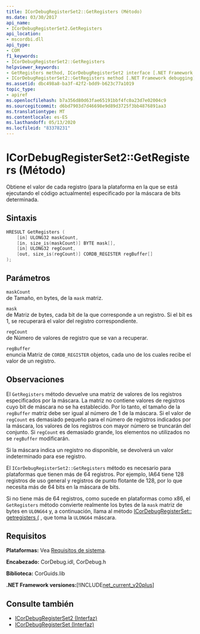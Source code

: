 ```yaml
---
title: ICorDebugRegisterSet2::GetRegisters (Método)
ms.date: 03/30/2017
api_name:
- ICorDebugRegisterSet2.GetRegisters
api_location:
- mscordbi.dll
api_type:
- COM
f1_keywords:
- ICorDebugRegisterSet2::GetRegisters
helpviewer_keywords:
- GetRegisters method, ICorDebugRegisterSet2 interface [.NET Framework debugging]
- ICorDebugRegisterSet2::GetRegisters method [.NET Framework debugging]
ms.assetid: dbc498a8-ba3f-42f2-bdd9-b623c77a1019
topic_type:
- apiref
ms.openlocfilehash: b7a356d80d63fae65191bbf4fc0a23d7e02004c9
ms.sourcegitcommit: d6bd7903d7d46698e9d89d3725f3bb4876891aa3
ms.translationtype: MT
ms.contentlocale: es-ES
ms.lasthandoff: 05/13/2020
ms.locfileid: "83378231"
---
```

# <a name="icordebugregisterset2getregisters-method"></a>ICorDebugRegisterSet2::GetRegisters (Método)
Obtiene el valor de cada registro (para la plataforma en la que se está ejecutando el código actualmente) especificado por la máscara de bits determinada.  
  
## <a name="syntax"></a>Sintaxis  
  
```cpp  
HRESULT GetRegisters (  
    [in] ULONG32 maskCount,  
    [in, size_is(maskCount)] BYTE mask[],  
    [in] ULONG32 regCount,  
    [out, size_is(regCount)] CORDB_REGISTER regBuffer[]  
);  
```  
  
## <a name="parameters"></a>Parámetros  
 `maskCount`  
 de Tamaño, en bytes, de la `mask` matriz.  
  
 `mask`  
 de Matriz de bytes, cada bit de la que corresponde a un registro. Si el bit es 1, se recuperará el valor del registro correspondiente.  
  
 `regCount`  
 de Número de valores de registro que se van a recuperar.  
  
 `regBuffer`  
 enuncia Matriz de `CORDB_REGISTER` objetos, cada uno de los cuales recibe el valor de un registro.  
  
## <a name="remarks"></a>Observaciones  
 El `GetRegisters` método devuelve una matriz de valores de los registros especificados por la máscara. La matriz no contiene valores de registros cuyo bit de máscara no se ha establecido. Por lo tanto, el tamaño de la `regBuffer` matriz debe ser igual al número de 1 de la máscara. Si el valor de `regCount` es demasiado pequeño para el número de registros indicados por la máscara, los valores de los registros con mayor número se truncarán del conjunto. Si `regCount` es demasiado grande, los elementos no utilizados no se `regBuffer` modificarán.  
  
 Si la máscara indica un registro no disponible, se devolverá un valor indeterminado para ese registro.  
  
 El `ICorDebugRegisterSet2::GetRegisters` método es necesario para plataformas que tienen más de 64 registros. Por ejemplo, IA64 tiene 128 registros de uso general y registros de punto flotante de 128, por lo que necesita más de 64 bits en la máscara de bits.  
  
 Si no tiene más de 64 registros, como sucede en plataformas como x86, el `GetRegisters` método convierte realmente los bytes de la `mask` matriz de bytes en `ULONG64` y, a continuación, llama al método [ICorDebugRegisterSet:: getregisters (](icordebugregisterset-getregisters-method.md) , que toma la `ULONG64` máscara.  
  
## <a name="requirements"></a>Requisitos  
 **Plataformas:** Vea [Requisitos de sistema](../../get-started/system-requirements.md).  
  
 **Encabezado:** CorDebug.idl, CorDebug.h  
  
 **Biblioteca:** CorGuids.lib  
  
 **.NET Framework versiones:**[!INCLUDE[net_current_v20plus](../../../../includes/net-current-v20plus-md.md)]  
  
## <a name="see-also"></a>Consulte también

- [ICorDebugRegisterSet2 (Interfaz)](icordebugregisterset2-interface.md)
- [ICorDebugRegisterSet (Interfaz)](icordebugregisterset-interface.md)
